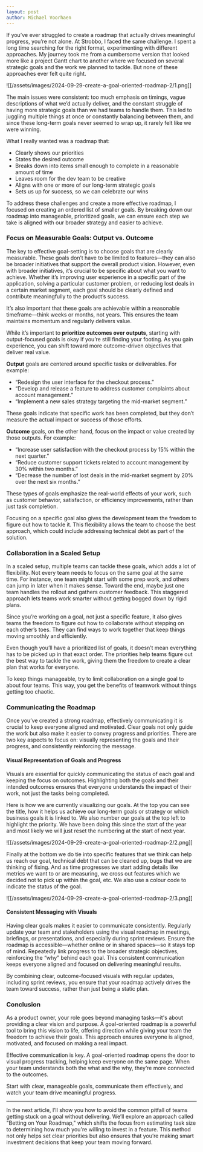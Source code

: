 ```yaml
---
layout: post
author: Michael Voorhaen
---
```

If you’ve ever struggled to create a roadmap that actually drives meaningful progress, you’re not alone. At Strobbo, I faced the same challenge. I spent a long time searching for the right format, experimenting with different approaches. My journey took me from a cumbersome version that looked more like a project Gantt chart to another where we focused on several strategic goals and the work we planned to tackle. But none of these approaches ever felt quite right.

![[/assets/images/2024-09-29-create-a-goal-oriented-roadmap-2/1.png]]

The main issues were consistent: too much emphasis on timings, vague descriptions of what we’d actually deliver, and the constant struggle of having more strategic goals than we had teams to handle them. This led to juggling multiple things at once or constantly balancing between them, and since these long-term goals never seemed to wrap up, it rarely felt like we were winning.

What I really wanted was a roadmap that:
- Clearly shows our priorities
- States the desired outcome
- Breaks down into items small enough to complete in a reasonable amount of time
- Leaves room for the dev team to be creative
- Aligns with one or more of our long-term strategic goals
- Sets us up for success, so we can celebrate our wins

To address these challenges and create a more effective roadmap, I focused on creating an ordered list of smaller goals. By breaking down our roadmap into manageable, prioritized goals, we can ensure each step we take is aligned with our broader strategy and easier to achieve.

### Focus on Measurable Goals: Output vs. Outcome

The key to effective goal-setting is to choose goals that are clearly measurable. These goals don’t have to be limited to features—they can also be broader initiatives that support the overall product vision. However, even with broader initiatives, it’s crucial to be specific about what you want to achieve. Whether it’s improving user experience in a specific part of the application, solving a particular customer problem, or reducing lost deals in a certain market segment, each goal should be clearly defined and contribute meaningfully to the product’s success.

It’s also important that these goals are achievable within a reasonable timeframe—think weeks or months, not years. This ensures the team maintains momentum and regularly delivers value.

While it’s important to **prioritize outcomes over outputs**, starting with output-focused goals is okay if you’re still finding your footing. As you gain experience, you can shift toward more outcome-driven objectives that deliver real value.

**Output** goals are centered around specific tasks or deliverables. For example:
- “Redesign the user interface for the checkout process.”
- “Develop and release a feature to address customer complaints about account management.”
- “Implement a new sales strategy targeting the mid-market segment.”

These goals indicate that specific work has been completed, but they don’t measure the actual impact or success of those efforts.

**Outcome** goals, on the other hand, focus on the impact or value created by those outputs. For example:
- “Increase user satisfaction with the checkout process by 15% within the next quarter.”
- “Reduce customer support tickets related to account management by 30% within two months.”
- “Decrease the number of lost deals in the mid-market segment by 20% over the next six months.”

These types of goals emphasize the real-world effects of your work, such as customer behavior, satisfaction, or efficiency improvements, rather than just task completion.

Focusing on a specific goal also gives the development team the freedom to figure out how to tackle it. This flexibility allows the team to choose the best approach, which could include addressing technical debt as part of the solution.

### Collaboration in a Scaled Setup

In a scaled setup, multiple teams can tackle these goals, which adds a lot of flexibility. Not every team needs to focus on the same goal at the same time. For instance, one team might start with some prep work, and others can jump in later when it makes sense. Toward the end, maybe just one team handles the rollout and gathers customer feedback. This staggered approach lets teams work smarter without getting bogged down by rigid plans.

Since you’re working on a goal, not just a specific feature, it also gives teams the freedom to figure out how to collaborate without stepping on each other’s toes. They can find ways to work together that keep things moving smoothly and efficiently.

Even though you’ll have a prioritized list of goals, it doesn’t mean everything has to be picked up in that exact order. The priorities help teams figure out the best way to tackle the work, giving them the freedom to create a clear plan that works for everyone.

To keep things manageable, try to limit collaboration on a single goal to about four teams. This way, you get the benefits of teamwork without things getting too chaotic.

### Communicating the Roadmap

Once you’ve created a strong roadmap, effectively communicating it is crucial to keep everyone aligned and motivated. Clear goals not only guide the work but also make it easier to convey progress and priorities. There are two key aspects to focus on: visually representing the goals and their progress, and consistently reinforcing the message.

#### Visual Representation of Goals and Progress

Visuals are essential for quickly communicating the status of each goal and keeping the focus on outcomes. Highlighting both the goals and their intended outcomes ensures that everyone understands the impact of their work, not just the tasks being completed. 

Here is how we are currently visualizing our goals. At the top you can see the title, how it helps us achieve our long-term goals or strategy or which business goals it is linked to. We also number our goals at the top left to highlight the priority. We have been doing this since the start of the year and most likely we will just reset the numbering at the start of next year. 

![[/assets/images/2024-09-29-create-a-goal-oriented-roadmap-2/2.png]]

Finally at the bottom we do tie into specific features that we think can help us reach our goal, technical debt that can be cleaned up, bugs that we are thinking of fixing. And as time progresses we start adding details like metrics we want to or are measuring, we cross out features which we decided not to pick up within the goal, etc.  We also use a colour code to indicate the status of the goal.

![[/assets/images/2024-09-29-create-a-goal-oriented-roadmap-2/3.png]]
 
#### Consistent Messaging with Visuals

Having clear goals makes it easier to communicate consistently. Regularly update your team and stakeholders using the visual roadmap in meetings, briefings, or presentations, and especially during sprint reviews. Ensure the roadmap is accessible—whether online or in shared spaces—so it stays top of mind. Repeatedly link progress to the broader strategic objectives, reinforcing the “why” behind each goal. This consistent communication keeps everyone aligned and focused on delivering meaningful results.

By combining clear, outcome-focused visuals with regular updates, including sprint reviews, you ensure that your roadmap actively drives the team toward success, rather than just being a static plan.
### Conclusion

As a product owner, your role goes beyond managing tasks—it's about providing a clear vision and purpose. A goal-oriented roadmap is a powerful tool to bring this vision to life, offering direction while giving your team the freedom to achieve their goals. This approach ensures everyone is aligned, motivated, and focused on making a real impact.

Effective communication is key. A goal-oriented roadmap opens the door to visual progress tracking, helping keep everyone on the same page. When your team understands both the what and the why, they’re more connected to the outcomes.

Start with clear, manageable goals, communicate them effectively, and watch your team drive meaningful progress.

---

In the next article, I’ll show you how to avoid the common pitfall of teams getting stuck on a goal without delivering. We’ll explore an approach called "Betting on Your Roadmap," which shifts the focus from estimating task size to determining how much you're willing to invest in a feature. This method not only helps set clear priorities but also ensures that you’re making smart investment decisions that keep your team moving forward.